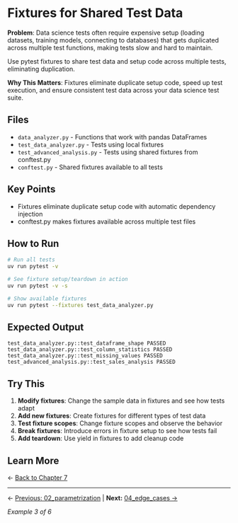 # Fixtures for Shared Test Data

**Problem**: Data science tests often require expensive setup (loading datasets, training models, connecting to databases) that gets duplicated across multiple test functions, making tests slow and hard to maintain.

Use pytest fixtures to share test data and setup code across multiple tests, eliminating duplication.

**Why This Matters**: Fixtures eliminate duplicate setup code, speed up test execution, and ensure consistent test data across your data science test suite.

## Files

- `data_analyzer.py` - Functions that work with pandas DataFrames
- `test_data_analyzer.py` - Tests using local fixtures
- `test_advanced_analysis.py` - Tests using shared fixtures from conftest.py
- `conftest.py` - Shared fixtures available to all tests

## Key Points

- Fixtures eliminate duplicate setup code with automatic dependency injection
- conftest.py makes fixtures available across multiple test files

## How to Run

```bash
# Run all tests
uv run pytest -v

# See fixture setup/teardown in action
uv run pytest -v -s

# Show available fixtures
uv run pytest --fixtures test_data_analyzer.py
```

## Expected Output

```
test_data_analyzer.py::test_dataframe_shape PASSED
test_data_analyzer.py::test_column_statistics PASSED
test_data_analyzer.py::test_missing_values PASSED
test_advanced_analysis.py::test_sales_analysis PASSED
```

## Try This

1. **Modify fixtures**: Change the sample data in fixtures and see how tests adapt
2. **Add new fixtures**: Create fixtures for different types of test data
3. **Test fixture scopes**: Change fixture scopes and observe the behavior
4. **Break fixtures**: Introduce errors in fixture setup to see how tests fail
5. **Add teardown**: Use yield in fixtures to add cleanup code

## Learn More

← [Back to Chapter 7](../README.md)

---

← [Previous: 02_parametrization](../02_parametrization/README.md) | **Next:** [04_edge_cases →](../04_edge_cases/README.md)

*Example 3 of 6*